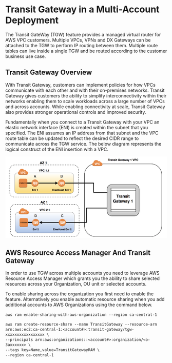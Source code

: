# Transit Gateway in a Multi-Account Deployment

The Transit GateWay (TGW) feature provides a managed virtual router for AWS VPC customers. Multiple VPCs, VPNs and DX Gateways can be attached to the TGW to perform IP routing between them. Multiple route tables can live inside a single TGW and be routed according to the customer business use case.

Transit Gateway Overview
------------------------

With Transit Gateway, customers can implement policies for how VPCs communicate with each other and with their on-premises networks. Transit Gateway gives customers the ability to simplify interconnectivity within their networks enabling them to scale workloads across a large number of VPCs and across accounts. While enabling connectivity at scale, Transit Gateway also provides stronger operational controls and improved security.

Fundamentally when you connect to a Transit Gateway with your VPC an elastic network interface (ENI) is created within the subnet that you specified. The ENI assumes an IP address from that subnet and the VPC route table can be updated to reflect the desired CIDR range to communicate across the TGW service. The below diagram represents the logical construct of the ENI insertion with a VPC.

![tgw-overview](./transit-gw.png)

AWS Resource Access Manager And Transit Gateway
-----------------------------------------------
In order to use TGW across multiple accounts you need to leverage AWS Resource Access Manager which grants you the ability to share selected resources across your Organization, OU unit or selected accounts.

To enable sharing across the organization you first need to enable the feature. Alternatively you enable automatic resource sharing when you add additional accounts to AWS Organizations using the command below.

```
aws ram enable-sharing-with-aws-organization --region ca-central-1
```

```
aws ram create-resource-share --name TransitGateway --resource-arn arn:aws:ec2:ca-central-1:<account#>:transit-gateway/tgw-xxxxxxxxxxxxxxxxx \
--principals arn:aws:organizations::<account#>:organization/<o-3axxxxxx> \
--tags key=Name,value=TransitGatewayRAM \
--region ca-central-1
```
